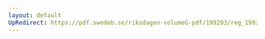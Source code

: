 ```yaml
---
layout: default
UpRedirect: https://pdf.swedeb.se/riksdagen-volumeG-pdf/199293/reg_199293/reg_199293_0590.pdf
---
```

